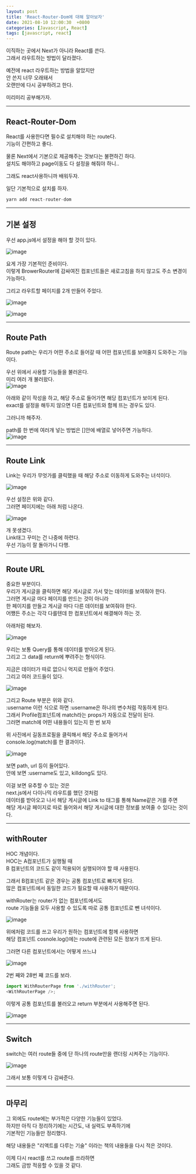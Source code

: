 ```yaml
---
layout: post
title: 'React-Router-Dom에 대해 알아보자'
date: 2021-08-10 12:00:30  +0800
categories: [Javascript, React]
tags: [javascript, react]
---
```


이직하는 곳에서 Next가 아니라 React를 쓴다.  
그래서 라우트하는 방법이 달라졌다.

예전에 react 라우트하는 방법을 알았지만  
안 쓴지 너무 오래돼서  
오랜만에 다시 공부하려고 한다.

미리미리 공부해가자.

---

## **React-Router-Dom**

React를 사용한다면 필수로 설치해야 하는 route다.  
기능이 간편하고 좋다.

물론 Next에서 기본으로 제공해주는 것보다는 불편하긴 하다.  
설치도 해야하고 page이동도 다 설정을 해줘야 하니..

그래도 react사용하니까 배워두자.

일단 기본적으로 설치를 하자.

```js
yarn add react-router-dom
```

---

## **기본 설정**

우선 app.js에서 설정을 해야 할 것이 있다.

![image](/assets/img/sample/route1.png)

요게 가장 기본적인 준비이다.  
이렇게 BrowerRouter에 감싸여진 컴포넌트들은 새로고침을 하지 않고도 주소 변경이 가능하다.

그리고 라우트할 페이지를 2개 만들어 주었다.

![image](/assets/img/sample/route2.png)

![image](/assets/img/sample/route3.png)

---

## **Route Path**

Route path는 우리가 어떤 주소로 들어갈 때 어떤 컴포넌트를 보여줄지 도와주는 기능이다.

우선 위에서 사용할 기능들을 불러온다.  
미리 여러 개 불러왔다.  
![image](/assets/img/sample/route4.png)

아래와 같이 작성을 하고, 해당 주소로 들어가면 해당 컴포넌트가 보이게 된다.  
exact를 설정을 해두지 않으면 다른 컴포넌트와 함께 뜨는 경우도 있다.

그러니까 해주자.

path를 한 번에 여러개 넣는 방법은 []안에 배열로 넣어주면 가능하다.  
![image](/assets/img/sample/route5.png)

---

## **Route Link**

Link는 우리가 무엇가를 클릭했을 때 해당 주소로 이동하게 도와주는 녀석이다.

![image](/assets/img/sample/route6.png)

우선 설정은 위와 같다.  
그러면 페이지에는 아래 처럼 나온다.

![image](/assets/img/sample/route7.png)

개 못생겼다.  
Link태그 꾸미는 건 나중에 하련다.  
우선 기능이 잘 돌아가니 다행.

---

## **Route URL**

중요한 부분이다.  
우리가 게시글을 클릭하면 해당 게시글로 가서 맞는 데이터를 보여줘야 한다.  
그러면 게시글 마다 페이지를 만드는 것이 아니라  
한 페이지를 만들고 게시글 마다 다른 데이터를 보여줘야 한다.  
어쨌든 주소는 각각 다를텐데 한 컴포넌트에서 해결해야 하는 것.

아래처럼 해보자.

![image](/assets/img/sample/route8.png)

우리는 보통 Query를 통해 데이터를 받아오게 된다.  
그리고 그 data를 return에 뿌려주는 형식이다.

지금은 데이터가 따로 없으니 억지로 만들어 주었다.  
그리고 여러 코드들이 있다.

![image](/assets/img/sample/route9.png)

그리고 Route 부분은 위와 같다.  
:username 이런 식으로 하면 :username은 하나의 변수처럼 작동하게 된다.  
그래서 Profile컴포넌트에 match라는 props가 자동으로 전달이 된다.  
그러면 match에 어떤 내용들이 있는지 한 번 보자

위 사진에서 길동프로필을 클릭해서 해당 주소로 들어가서  
console.log(match)를 한 결과이다.

![image](/assets/img/sample/route10.png)

보면 path, url 등이 들어있다.  
안에 보면 :username도 있고, killdong도 있다.

이걸 보면 유추할 수 있는 것은  
next.js에서 다이나믹 라우트를 했던 것처럼  
데이터를 받아오고 나서 해당 게시글에 Link to 태그를 통해 Name같은 거를 주면  
해당 게시글 페이지로 따로 들어와서 해당 게시글에 대한 정보를 보여줄 수 있다는 것이다.

---

## **withRouter**

HOC 개념이다.  
HOC는 A컴포넌트가 실행될 때  
B 컴포넌트의 코드도 같이 적용되어 실행되어야 할 때 사용된다.

그래서 B컴포넌트 같은 경우는 공통 컴포넌트로 빠지게 된다.  
많은 컴포넌트에서 동일한 코드가 필요할 때 사용하기 때문이다.

withRouter는 router가 없는 컴포넌트에서도  
route 기능들을 모두 사용할 수 있도록 따로 공통 컴포넌트로 뺀 녀석이다.

![image](/assets/img/sample/route11.png)

위에처럼 코드를 쓰고 우리가 원하는 컴포넌트에 함께 사용하면  
해당 컴포넌트 cosnole.log()에는 route에 관련된 모든 정보가 뜨게 된다.

그러면 다른 컴포넌트에서는 어떻게 쓰느냐

![image](/assets/img/sample/route12.png)

2번 째와 28번 쨰 코드를 보라.

```js
import WithRouterPage from './withRouter';
<WithRouterPage />;
```

이렇게 공통 컴포넌트를 불러오고 return 부분에서 사용해주면 된다.

![image](/assets/img/sample/route13.png)

---

## **Switch**

switch는 여러 route들 중에 단 하나의 route만을 랜더링 시켜주는 기능이다.

![image](/assets/img/sample/route14.png)

그래서 보통 이렇게 다 감싸준다.

---

## **마무리**

그 외에도 route에는 부가적은 다양한 기능들이 있었다.  
하지만 아직 다 정리하기에는 시간도, 내 실력도 부족하기에  
기본적인 기능들만 정리했다.

해당 내용들은
"리액트를 다루는 기술" 이라는 책의 내용들을 다시 적은 것이다.

이제 다시 react를 쓰고 route를 쓰라하면  
그래도 금방 적응할 수 있을 것 같다.

